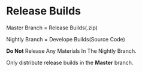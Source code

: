 # Release Builds

Master Branch = Release Builds(.zip)

Nightly Branch = Develope Builds(Source Code)

****Do Not**** Release Any Materials In The Nightly Branch.

Only distribute release builds in the ****Master**** branch.
